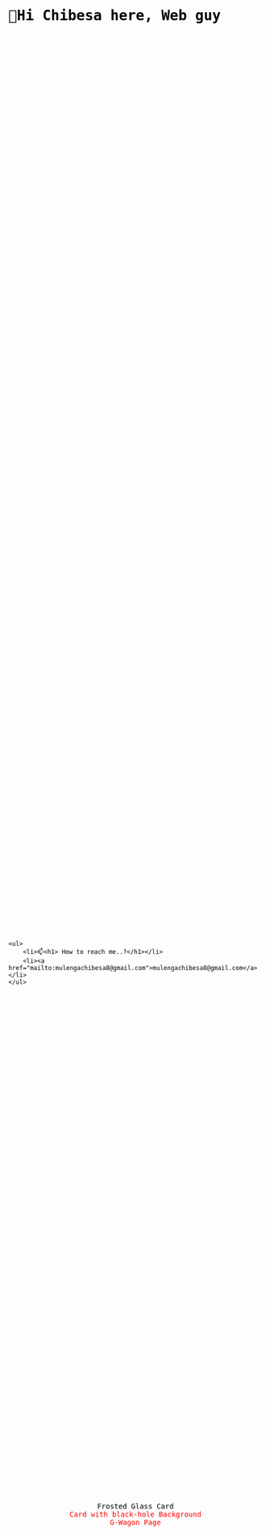  



<html lang="en">
<head>
    <meta charset="UTF-8">
    <meta name="viewport" content="width=device-width, initial-scale=1.0">
    <title>CMULS Web Guy</title>
    <style>
        body {
            background: url(https://images.hdqwalls.com/wallpapers/lamborghini-aventador-sv-2018-s4.jpg) no-repeat center center;
            background-size: cover;
            display: grid;
            font-family: 'Inconsolata', monospace;
            color: black; /* Set text color to white for better visibility on the background */
            padding: 20px; /* Add padding for better readability */
        }

        h1 {
            font-size: 4em; /* Increase font size for the heading */
            margin-bottom: 20px; /* Add margin to separate heading from the content */
            color: white;
        }

        a {
            color: red; /* Set link color to white */
            text-decoration: none; /* Remove underline from links */
             
        }
  /* ========== Container (Glassmorphism Style) ========== */
 .container {
  width: 90%;
  max-width: 1200px;
  margin: 20px auto;
  background: rgba(255, 255, 255, 0.08);
  padding: 40px;
  border-radius: 15px;
  backdrop-filter: blur(12px);
  box-shadow: 0 8px 30px rgba(0, 0, 0, 0.6);
}
        h3 {
            color: white;
            font-size: 2em;
            
        }
       #projects {
        padding: 100px 0;
        text-align: center;
  } 
  /* ========== Buttons (Spotify + Manus Fusion) ========== */
button,
.cta-button,
.social-button {
  display: inline-block;
  background: linear-gradient(135deg, #1db954, #18a345);
  color: #000;
  padding: 12px 28px;
  font-size: 1rem;
  font-weight: bold;
  text-transform: uppercase;
  text-decoration: none;
  border-radius: 10px;
  transition: transform 0.3s ease, box-shadow 0.3s ease;
  min-width: 160px;
  text-align: center;
  border: none;
  cursor: pointer;
}
/* Hover Effect */
button:hover,
.cta-button:hover,
.social-button:hover {
  transform: scale(1.1);
  box-shadow: 0 6px 15px rgba(29, 185, 84, 0.4);
} 
.projects-grid {
  display: flex;
  flex-wrap: wrap;
  justify-content: center;
  gap: 30px;
  margin-top: 30px;
} 
.project-card {
  background: rgba(255, 255, 255, 0.1);
  padding: 30px;
  border-radius: 12px;
  width: 320px;
  text-align: center;
  transition: transform 0.3s ease, box-shadow 0.3s ease;
}
/* Hover Effect */
.project-card:hover {
  transform: scale(1.05);
  box-shadow: 0 6px 20px rgba(255, 255, 255, 0.1);
}
       
 </style>
</head>
<body>
    <h1>👋Hi Chibesa here, Web guy</h1>
    <h3>Welcome to my 'how to reach me? page' where you can access my contact details.</h3>
    
    <ul>
        <li>📫<h1> How to reach me..?</h1></li>
        <li><a href="mailto:mulengachibesa8@gmail.com">mulengachibesa8@gmail.com</a></li>
    </ul>

<!-- Projects Section -->
  <section id="projects" class="fade-in" aria-labelledby="projects-title">
    <div class="container">
    <h3 id="projects-title">My Projects</h3>
      <div class="projects-grid">
       <div class= "project-card>
        <a href="https://cmuls.github.io/Galaxy-Webers/"  target="_blank" class="cta-button" rel="noopener noreferrer">Frosted Glass Card</a>
       </div>
       <div class="project-card">
        <a href="https://cmuls.github.io/Galaxi-2/"  target="_blank" class="cta-button" rel="noopener noreferrer">Card with black-hole Background</a>
       </div>
       <div class="sproject-card">
       <a href="https://cmuls.github.io/Cit-s-Cars/"  target="_blank" class="cta-button" rel="noopener noreferrer">G-Wagon Page</a>
       </div>
      </div> 
    </div>
  </section>

</body>
</html>
